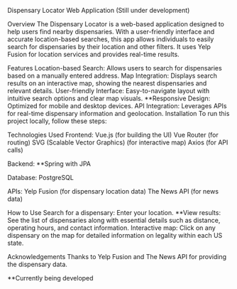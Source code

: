 Dispensary Locator Web Application
(Still under development)

Overview
The Dispensary Locator is a web-based application designed to help users find nearby dispensaries. With a user-friendly interface and accurate location-based searches, this app allows individuals to easily search for dispensaries by their location and other filters. It uses Yelp Fusion for location services and provides real-time results.

Features
Location-based Search: Allows users to search for dispensaries based on a manually entered address.
Map Integration: Displays search results on an interactive map, showing the nearest dispensaries and relevant details.
User-friendly Interface: Easy-to-navigate layout with intuitive search options and clear map visuals.
**Responsive Design: Optimized for mobile and desktop devices.
API Integration: Leverages APIs for real-time dispensary information and geolocation.
Installation
To run this project locally, follow these steps:

Technologies Used
Frontend:
Vue.js (for building the UI)
Vue Router (for routing)
SVG (Scalable Vector Graphics) (for interactive map)
Axios (for API calls)

Backend:
**Spring with JPA

Database:
PostgreSQL

APIs:
Yelp Fusion (for dispensary location data)
The News API (for news data)

How to Use
Search for a dispensary: Enter your location.
**View results: See the list of dispensaries along with essential details such as distance, operating hours, and contact information.
Interactive map: Click on any dispensary on the map for detailed information on legality within each US state.

Acknowledgements
Thanks to Yelp Fusion and The News API for providing the dispensary data.

**Currently being developed
